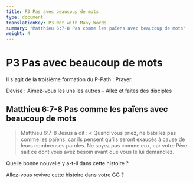 ```yaml
---
title: P3 Pas avec beaucoup de mots
type: document
translationKey: P3 Not with Many Words
summary: "Matthieu 6:7-8 Pas comme les païens avec beaucoup de mots"
weight: 4
---
```

# P3 Pas avec beaucoup de mots

Il s'agit de la troisième formation du P-Path : **P**rayer.

Devise : Aimez-vous les uns les autres – Allez et faites des disciples

## Matthieu 6:7-8 Pas comme les païens avec beaucoup de mots

>   Matthieu 6:7-8 Jésus a dit : « Quand vous priez, ne babillez pas comme les païens, car ils pensent qu'ils seront exaucés à cause de leurs nombreuses paroles. Ne soyez pas comme eux, car votre Père sait ce dont vous avez besoin avant que vous le lui demandiez.

Quelle bonne nouvelle y a-t-il dans cette histoire ?

Allez-vous revivre cette histoire dans votre GG ?

